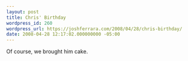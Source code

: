 ```yaml
---
layout: post
title: Chris' Birthday
wordpress_id: 260
wordpress_url: https://joshferrara.com/2008/04/28/chris-birthday/
date: 2008-04-28 12:17:02.000000000 -05:00
---
```

<!--Mime Type of File is image/jpeg -->
<div class="postie-image-div"><a href="https://joshferrara.com/wp-photos/20080428-131702-1.jpg"><img class="postie-image" style="3px;" src="https://joshferrara.com/wp-photos/thumb.20080428-131702-1.jpg" alt="" /></a></div>
Of course, we brought him cake.
